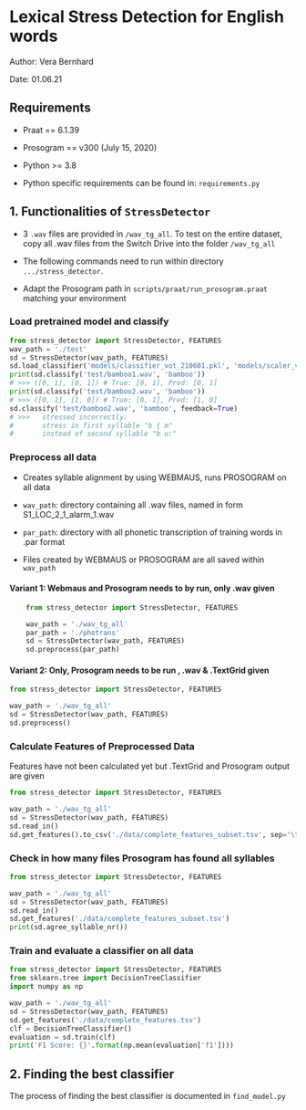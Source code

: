 # Lexical Stress Detection for English words

Author: Vera Bernhard

Date: 01.06.21

## Requirements

- Praat == 6.1.39

- Prosogram == v300 (July 15, 2020)

- Python >= 3.8

- Python specific requirements can be found in:
  `requirements.py`

## 1. Functionalities of `StressDetector`

- 3 `.wav` files are provided in `/wav_tg_all`. To test on the entire dataset, copy all .wav files from the Switch Drive into the folder `/wav_tg_all`

- The following commands need to run within directory `.../stress_detector`.

- Adapt the Prosogram path in `scripts/praat/run_prosogram.praat` matching your environment

### Load pretrained model and classify

```python
from stress_detector import StressDetector, FEATURES
wav_path = './test'
sd = StressDetector(wav_path, FEATURES)
sd.load_classifier('models/classifier_vot_210601.pkl', 'models/scaler_vot_210601.pkl')
print(sd.classify('test/bamboo1.wav', 'bamboo'))
# >>> ([0, 1], [0, 1]) # True: [0, 1], Pred: [0, 1]
print(sd.classify('test/bamboo2.wav', 'bamboo'))
# >>> ([0, 1], [1, 0]) # True: [0, 1], Pred: [1, 0]
sd.classify('test/bamboo2.wav', 'bamboo', feedback=True)
# >>>   stressed incorrectly:
#       stress in first syllable "b { m"
#       instead of second syllable "b u:"
```

### Preprocess all data

- Creates syllable alignment by using WEBMAUS, runs PROSOGRAM on all data

- `wav_path`: directory containing all .wav files, named in form S1_LOC_2_1_alarm_1.wav

- `par_path`: directory with all phonetic transcription of training words in .par format

- Files created by WEBMAUS or PROSOGRAM are all saved within `wav_path`

#### Variant 1: Webmaus and Prosogram needs to by run, only .wav given

```python
    from stress_detector import StressDetector, FEATURES

    wav_path = './wav_tg_all'
    par_path = './photrans'
    sd = StressDetector(wav_path, FEATURES)
    sd.preprocess(par_path)

```

#### Variant 2: Only, Prosogram needs to be run , .wav & .TextGrid given

```python
from stress_detector import StressDetector, FEATURES

wav_path = './wav_tg_all'
sd = StressDetector(wav_path, FEATURES)
sd.preprocess()

```

### Calculate Features of Preprocessed Data

Features have not been calculated yet but .TextGrid and Prosogram output are given

```python
from stress_detector import StressDetector, FEATURES

wav_path = './wav_tg_all'
sd = StressDetector(wav_path, FEATURES)
sd.read_in()
sd.get_features().to_csv('./data/complete_features_subset.tsv', sep='\t')
```

### Check in how many files Prosogram has found all syllables

```python
from stress_detector import StressDetector, FEATURES

wav_path = './wav_tg_all'
sd = StressDetector(wav_path, FEATURES)
sd.read_in()
sd.get_features('./data/complete_features_subset.tsv')
print(sd.agree_syllable_nr())
```

### Train and evaluate a classifier on all data

```python
from stress_detector import StressDetector, FEATURES
from sklearn.tree import DecisionTreeClassifier
import numpy as np

wav_path = './wav_tg_all'
sd = StressDetector(wav_path, FEATURES)
sd.get_features('./data/complete_features.tsv')
clf = DecisionTreeClassifier()
evaluation = sd.train(clf)
print('F1 Score: {}'.format(np.mean(evaluation['f1'])))
```

## 2. Finding the best classifier

The process of finding the best classifier is documented in `find_model.py`
